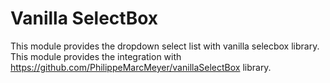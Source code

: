 # Vanilla SelectBox

This module provides the dropdown select list with vanilla selecbox library. This module provides the integration with https://github.com/PhilippeMarcMeyer/vanillaSelectBox library.

